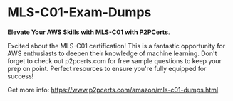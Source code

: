 # MLS-C01-Exam-Dumps
**Elevate Your AWS Skills with MLS-C01 with P2PCerts**.

Excited about the MLS-C01 certification! This is a fantastic opportunity for AWS enthusiasts to deepen their knowledge of machine learning. Don't forget to check out p2pcerts.com for free sample questions to keep your prep on point. Perfect resources to ensure you're fully equipped for success!

Get more info: https://www.p2pcerts.com/amazon/mls-c01-dumps.html


